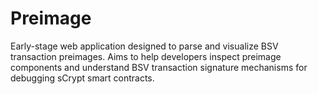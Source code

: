 # Preimage

Early-stage web application designed to parse and visualize BSV transaction preimages. Aims to help developers inspect preimage components and understand BSV transaction signature mechanisms for debugging sCrypt smart contracts.
